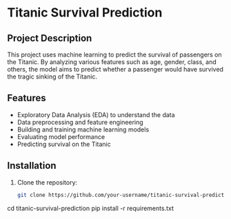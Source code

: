 # Titanic Survival Prediction

## Project Description
This project uses machine learning to predict the survival of passengers on the Titanic.
By analyzing various features such as age, gender, class, and others, the model
aims to predict whether a passenger would have survived the tragic sinking of the Titanic.

## Features
- Exploratory Data Analysis (EDA) to understand the data
- Data preprocessing and feature engineering
- Building and training machine learning models
- Evaluating model performance
- Predicting survival on the Titanic

## Installation
1. Clone the repository:
   ```bash
   git clone https://github.com/your-username/titanic-survival-prediction.git
cd titanic-survival-prediction
pip install -r requirements.txt



